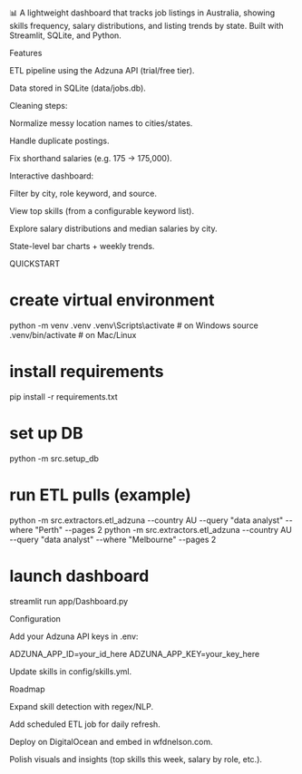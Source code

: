 📊 A lightweight dashboard that tracks job listings in Australia, showing skills frequency, salary distributions, and listing trends by state. Built with Streamlit, SQLite, and Python.

Features

ETL pipeline using the Adzuna API (trial/free tier).

Data stored in SQLite (data/jobs.db).

Cleaning steps:

Normalize messy location names to cities/states.

Handle duplicate postings.

Fix shorthand salaries (e.g. 175 → 175,000).

Interactive dashboard:

Filter by city, role keyword, and source.

View top skills (from a configurable keyword list).

Explore salary distributions and median salaries by city.

State-level bar charts + weekly trends.


QUICKSTART

# create virtual environment
python -m venv .venv
.venv\Scripts\activate   # on Windows
source .venv/bin/activate # on Mac/Linux

# install requirements
pip install -r requirements.txt

# set up DB
python -m src.setup_db

# run ETL pulls (example)
python -m src.extractors.etl_adzuna --country AU --query "data analyst" --where "Perth" --pages 2
python -m src.extractors.etl_adzuna --country AU --query "data analyst" --where "Melbourne" --pages 2

# launch dashboard
streamlit run app/Dashboard.py


Configuration

Add your Adzuna API keys in .env:

ADZUNA_APP_ID=your_id_here
ADZUNA_APP_KEY=your_key_here



Update skills in config/skills.yml.

Roadmap

Expand skill detection with regex/NLP.

Add scheduled ETL job for daily refresh.

Deploy on DigitalOcean and embed in wfdnelson.com.

Polish visuals and insights (top skills this week, salary by role, etc.).